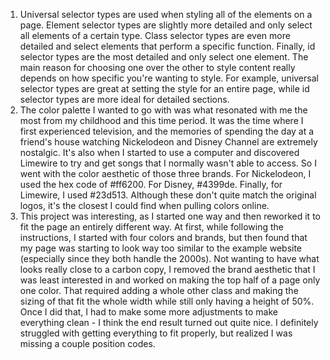 1. Universal selector types are used when styling all of the elements on a page. Element selector types are slightly more detailed and only select all elements of a certain type. Class selector types are even more detailed and select elements that perform a specific function. Finally, id selector types are the most detailed and only select one element. The main reason for choosing one over the other to style content really depends on how specific you're wanting to style. For example, universal selector types are great at setting the style for an entire page, while id selector types are more ideal for detailed sections.
2. The color palette I wanted to go with was what resonated with me the most from my childhood and this time period. It was the time where I first experienced television, and the memories of spending the day at a friend's house watching Nickelodeon and Disney Channel are extremely nostalgic. It's also when I started to use a computer and discovered Limewire to try and get songs that I normally wasn't able to access. So I went with the color aesthetic of those three brands. For Nickelodeon, I used the hex code of #ff6200. For Disney, #4399de. Finally, for Limewire, I used #23d513. Although these don't quite match the original logos, it's the closest I could find when pulling colors online.
3. This project was interesting, as I started one way and then reworked it to fit the page an entirely different way. At first, while following the instructions, I started with four colors and brands, but then found that my page was starting to look way too similar to the example website (especially since they both handle the 2000s). Not wanting to have what looks really close to a carbon copy, I removed the brand aesthetic that I was least interested in and worked on making the top half of a page only one color. That required adding a whole other class and making the sizing of that fit the whole width while still only having a height of 50%. Once I did that, I had to make some more adjustments to make everything clean - I think the end result turned out quite nice. I definitely struggled with getting everything to fit properly, but realized I was missing a couple position codes.
